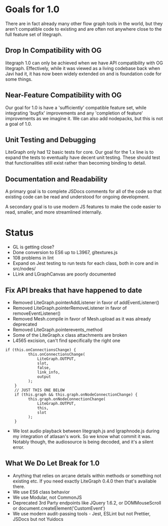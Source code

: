 
# Goals for 1.0

There are in fact already many other flow graph tools in the world, but they aren't compatible code to
existing and are often not anywhere close to the full feature set of litegraph.

## Drop In Compatibility with OG

litegraph 1.0 can only be achieved when we have API compatibility with OG litegraph.  Effectively, while
it was viewed as a living codebase back when Javi had it, it has now been widely extended on and is
foundation code for some things.

## Near-Feature Compatibility with OG

Our goal for 1.0 is have a 'sufficiently' compatible feature set, while integrating 'bugfix' improvements
and any 'completion of feature' improvements as we imagine it.  We can also add nodepacks, but this is not
a goal of 1.0.

## Unit Testing and Debugging

LiteGraph only had 12 basic tests for core.  Our goal for the 1.x line is to expand the tests
to eventually have decent unit testing.  These should test that functionalities still exist
rather than becoming binding to detail.

## Documentation and Readability

A primary goal is to complete JSDocs comments for all of the code so that existing code can be read
and understood for ongoing development.

A secondary goal is to use modern JS features to make the code easier to read, smaller, and more streamlined internally.

# Status

* GL is getting close?
* Done conversion to ES6 up to L3967, gltextures.js
* 108 problems in lint
* Expand on Jest testing to run tests for each class, both in core and in src/nodes/
* LLink and LGraphCanvas are poorly documented

## Fix API breaks that have happened to date

* Removed LiteGraph.pointerAddListener in favor of addEventListener()
* Removed LiteGraph.pointerRemoveListener in favor of removeEventListener()
* Removed Mesh.compile in favor of Mesh.upload as it was already deprecated
* Removed LiteGraph.pointerevents_method
* Some of the LiteGraph.x class attachments are broken
* L4565 excision, can't find specifically the right one
```
if (this.onConnectionsChange) {
		  this.onConnectionsChange(
		      LiteGraph.OUTPUT,
		      slot,
		      false,
		      link_info,
		      output
		  );
	}
	// JUST THIS ONE BELOW
	if (this.graph && this.graph.onNodeConnectionChange) {
		  this.graph.onNodeConnectionChange(
		      LiteGraph.OUTPUT,
		      this,
		      slot
		  );
	}
```
* We lost audio playback between litegraph.js and lgraphnode.js during my integration of atlasan's work.
So we know what commit it was.  Notably though, the audiosource is being decoded, and it's a silent error.

## What We Do Let Break for 1.0

* Anything that relies on arcane details within methods or something not existing etc.  If you need exactly
  LiteGraph 0.4.0 then that's available there.
* We use ES6 class behavior
* We use Modular, not CommonJS
* Deprecated 3rd Party endpoints like JQuery 1.6.2, or DOMMouseScroll or document.createElement('CustomEvent')
* We use modern audit-passing tools - Jest, ESLint but not Prettier, JSDocs but not Yuidocs
